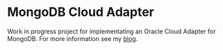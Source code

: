 # MongoDB Cloud Adapter
Work in progress project for implementating an Oracle Cloud Adapter for MongoDB. For more information see my [blog](http://ninckblokje.github.io).